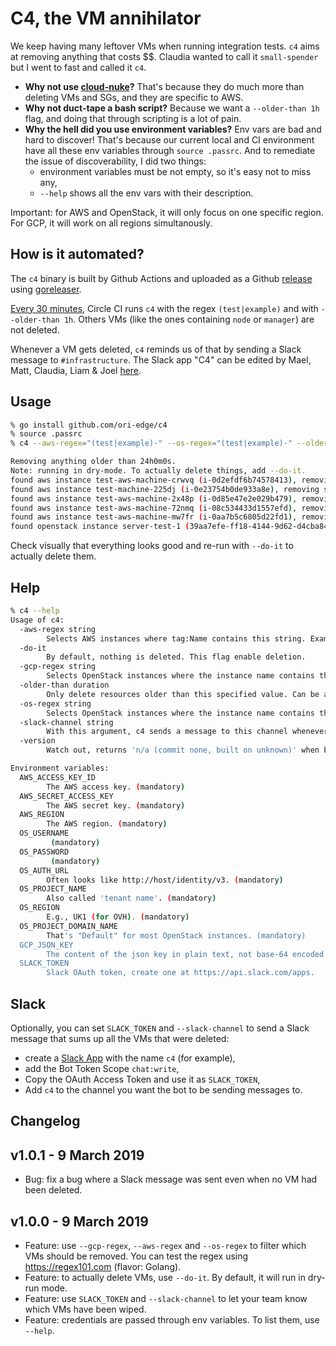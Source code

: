 # C4, the VM annihilator

We keep having many leftover VMs when running integration tests. `c4` aims
at removing anything that costs $$. Claudia wanted to call it
`small-spender` but I went to fast and called it `c4`.

- **Why not use [cloud-nuke](https://github.com/gruntwork-io/cloud-nuke)?**
  That's because they do much more than deleting VMs and SGs, and they are
  specific to AWS.
- **Why not duct-tape a bash script?** Because we want a `--older-than 1h`
  flag, and doing that through scripting is a lot of pain.
- **Why the hell did you use environment variables?** Env vars are bad and
  hard to discover! That's because our current local and CI environment
  have all these env variables through `source .passrc`. And to remediate
  the issue of discoverability, I did two things:
  - environment variables must be not empty, so it's easy not to miss any,
  - `--help` shows all the env vars with their description.

Important: for AWS and OpenStack, it will only focus on one specific
region. For GCP, it will work on all regions simultanously.

## How is it automated?

The `c4` binary is built by Github Actions and uploaded as a Github
[release](https://github.com/ori-edge/c4/releases) using
[goreleaser](https://github.com/goreleaser/goreleaser).

[Every 30 minutes](https://circleci.com/gh/ori-edge/c4), Circle CI runs
`c4` with the regex `(test|example)` and with `--older-than 1h`. Others VMs
(like the ones containing `node` or `manager`) are not deleted.

Whenever a VM gets deleted, `c4` reminds us of that by sending a Slack
message to `#infrastructure`. The Slack app "C4" can be edited by Mael,
Matt, Claudia, Liam & Joel [here](https://api.slack.com/apps/AURTEPPV1).

## Usage

```sh
% go install github.com/ori-edge/c4
% source .passrc
% c4 --aws-regex="(test|example)-" --os-regex="(test|example)-" --older-than=24h

Removing anything older than 24h0m0s.
Note: running in dry-mode. To actually delete things, add --do-it.
found aws instance test-aws-machine-crwvq (i-0d2efdf6b74578413), removing since age is 171h17m33.371533s
found aws instance test-machine-225dj (i-0e23754b0de933a8e), removing since age is 216h0m13.371556s
found aws instance test-aws-machine-2x48p (i-0d85e47e2e029b479), removing since age is 192h39m34.371561s
found aws instance test-aws-machine-72nmq (i-08c534433d1557efd), removing since age is 215h48m52.371565s
found aws instance test-aws-machine-mw7fr (i-0aa7b5c6805d22fd1), removing since age is 188h10m19.371569s
found openstack instance server-test-1 (39aa7efe-ff18-4144-9d62-d4cba84dbd47), keeping it since age is 2m37.175715s
```

Check visually that everything looks good and re-run with `--do-it` to
actually delete them.

## Help

```sh
% c4 --help
Usage of c4:
  -aws-regex string
    	Selects AWS instances where tag:Name contains this string. Example: (test|example) (default ".*")
  -do-it
    	By default, nothing is deleted. This flag enable deletion.
  -gcp-regex string
    	Selects OpenStack instances where the instance name contains this string. Example: (test|example) (default ".*")
  -older-than duration
    	Only delete resources older than this specified value. Can be any valid Go duration, such as 10m or 8h. (default 24h0m0s)
  -os-regex string
    	Selects OpenStack instances where the instance name contains this string. Example: (test|example) (default ".*")
  -slack-channel string
    	With this argument, c4 sends a message to this channel whenever VMs are deleted (doesn't send anything when this flag isn't passed). Requires SLACK_TOKEN to be set.
  -version
    	Watch out, returns 'n/a (commit none, built on unknown)' when built with 'go get'.

Environment variables:
  AWS_ACCESS_KEY_ID
    	The AWS access key. (mandatory)
  AWS_SECRET_ACCESS_KEY
    	The AWS secret key. (mandatory)
  AWS_REGION
    	The AWS region. (mandatory)
  OS_USERNAME
    	 (mandatory)
  OS_PASSWORD
    	 (mandatory)
  OS_AUTH_URL
    	Often looks like http://host/identity/v3. (mandatory)
  OS_PROJECT_NAME
    	Also called 'tenant name'. (mandatory)
  OS_REGION
    	E.g., UK1 (for OVH). (mandatory)
  OS_PROJECT_DOMAIN_NAME
    	That's "Default" for most OpenStack instances. (mandatory)
  GCP_JSON_KEY
    	The content of the json key in plain text, not base-64 encoded. (mandatory)
  SLACK_TOKEN
    	Slack OAuth token, create one at https://api.slack.com/apps.
```

## Slack

Optionally, you can set `SLACK_TOKEN` and `--slack-channel` to send a Slack
message that sums up all the VMs that were deleted:

- create a [Slack App](https://api.slack.com/apps/) with the name `c4` (for
  example),
- add the Bot Token Scope `chat:write`,
- Copy the OAuth Access Token and use it as `SLACK_TOKEN`,
- Add `c4` to the channel you want the bot to be sending messages to.

## Changelog

## v1.0.1 - 9 March 2019

- Bug: fix a bug where a Slack message was sent even when no VM had been
  deleted.

## v1.0.0 - 9 March 2019

- Feature: use `--gcp-regex`, `--aws-regex` and `--os-regex` to filter
  which VMs should be removed. You can test the regex using
  <https://regex101.com> (flavor: Golang).
- Feature: to actually delete VMs, use `--do-it`. By default, it will run
  in dry-run mode.
- Feature: use `SLACK_TOKEN` and `--slack-channel` to let your team know
  which VMs have been wiped.
- Feature: credentials are passed through env variables. To list them, use
  `--help`.
